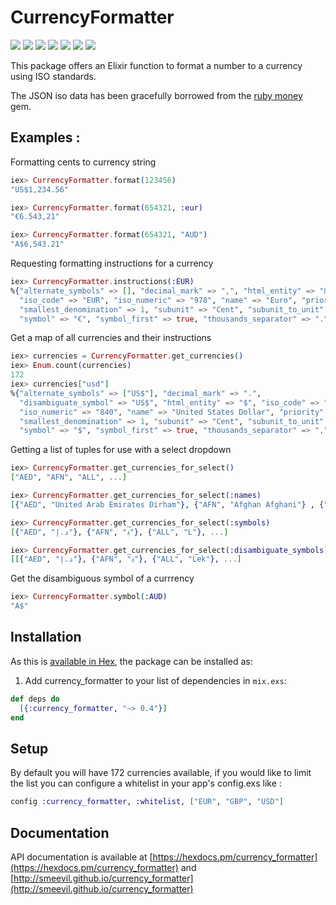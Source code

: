 # CurrencyFormatter
![](https://img.shields.io/hexpm/v/currency_formatter.svg) ![](https://img.shields.io/hexpm/dt/currency_formatter.svg) ![](https://img.shields.io/hexpm/dw/currency_formatter.svg) ![](https://img.shields.io/coveralls/smeevil/currency_formatter.svg) ![](https://img.shields.io/github/issues/smeevil/currency_formatter.svg) ![](https://img.shields.io/github/issues-pr/smeevil/currency_formatter.svg) ![](https://semaphoreci.com/api/v1/smeevil/currency_formatter/branches/master/shields_badge.svg)

This package offers an Elixir function to format a number to a currency using ISO standards.

The JSON iso data has been gracefully borrowed from the [ruby money](https://github.com/RubyMoney/money/blob/master/config/currency_iso.json) gem.

## Examples :

Formatting cents to currency string
```elixir
iex> CurrencyFormatter.format(123456)
"US$1,234.56"

iex> CurrencyFormatter.format(654321, :eur)
"€6.543,21"

iex> CurrencyFormatter.format(654321, "AUD")
"A$6,543.21"
```

Requesting formatting instructions for a currency

```elixir
iex> CurrencyFormatter.instructions(:EUR)
%{"alternate_symbols" => [], "decimal_mark" => ",", "html_entity" => "&#x20AC;",
  "iso_code" => "EUR", "iso_numeric" => "978", "name" => "Euro", "priority" => 2,
  "smallest_denomination" => 1, "subunit" => "Cent", "subunit_to_unit" => 100,
  "symbol" => "€", "symbol_first" => true, "thousands_separator" => "."}
```

Get a map of all currencies and their instructions
```elixir
iex> currencies = CurrencyFormatter.get_currencies()
iex> Enum.count(currencies)
172
iex> currencies["usd"]
%{"alternate_symbols" => ["US$"], "decimal_mark" => ".",
  "disambiguate_symbol" => "US$", "html_entity" => "$", "iso_code" => "USD",
  "iso_numeric" => "840", "name" => "United States Dollar", "priority" => 1,
  "smallest_denomination" => 1, "subunit" => "Cent", "subunit_to_unit" => 100,
  "symbol" => "$", "symbol_first" => true, "thousands_separator" => ","}
```

Getting a list of tuples for use with a select dropdown
```elixir
iex> CurrencyFormatter.get_currencies_for_select()
["AED", "AFN", "ALL", ...]
```

```elixir
iex> CurrencyFormatter.get_currencies_for_select(:names)
[{"AED", "United Arab Emirates Dirham"}, {"AFN", "Afghan Afghani"} , {"ALL", "Albanian Lek"}, ...]

```
```elixir
iex> CurrencyFormatter.get_currencies_for_select(:symbols)
[{"AED", "د.إ"}, {"AFN", "؋"}, {"ALL", "L"}, ...]

```
```elixir
iex> CurrencyFormatter.get_currencies_for_select(:disambiguate_symbols)
[[{"AED", "د.إ"}, {"AFN", "؋"}, {"ALL", "Lek"}, ...]
```

Get the disambiguous symbol of a currrency
```elixir
iex> CurrencyFormatter.symbol(:AUD)
"A$"
```
## Installation

As this is [available in Hex](https://hex.pm/docs/publish), the package can be installed as:

1. Add currency_formatter to your list of dependencies in `mix.exs`:

```elixir
def deps do
  [{:currency_formatter, "~> 0.4"}]
end
```

## Setup
By default you will have 172 currencies available, if you would like to limit the list you can configure a whitelist in your app's config.exs like :
```elixir
config :currency_formatter, :whitelist, ["EUR", "GBP", "USD"]
```


## Documentation

API documentation is available at [https://hexdocs.pm/currency_formatter](https://hexdocs.pm/currency_formatter) and [http://smeevil.github.io/currency_formatter](http://smeevil.github.io/currency_formatter)


